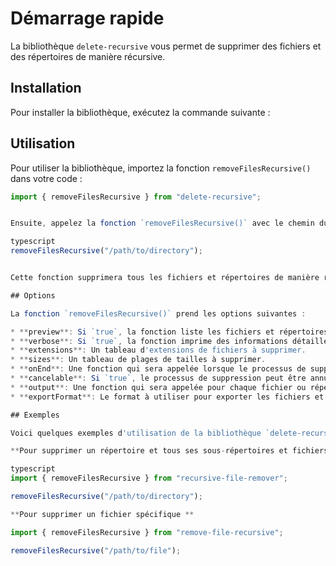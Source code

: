 # Démarrage rapide

La bibliothèque `delete-recursive` vous permet de supprimer des fichiers et des répertoires de manière récursive.

## Installation

Pour installer la bibliothèque, exécutez la commande suivante :

## Utilisation

Pour utiliser la bibliothèque, importez la fonction `removeFilesRecursive()` dans votre code :

```typescript
import { removeFilesRecursive } from "delete-recursive";


Ensuite, appelez la fonction `removeFilesRecursive()` avec le chemin du répertoire que vous souhaitez supprimer :

typescript
removeFilesRecursive("/path/to/directory");


Cette fonction supprimera tous les fichiers et répertoires de manière récursive à partir du chemin spécifié.

## Options

La fonction `removeFilesRecursive()` prend les options suivantes :

* **preview**: Si `true`, la fonction liste les fichiers et répertoires qui seront supprimés, mais ne les supprime pas réellement.
* **verbose**: Si `true`, la fonction imprime des informations détaillées sur le processus de suppression.
* **extensions**: Un tableau d'extensions de fichiers à supprimer.
* **sizes**: Un tableau de plages de tailles à supprimer.
* **onEnd**: Une fonction qui sera appelée lorsque le processus de suppression est terminé.
* **cancelable**: Si `true`, le processus de suppression peut être annulé en appelant la fonction `cancel()`.
* **output**: Une fonction qui sera appelée pour chaque fichier ou répertoire supprimé. La fonction recevra le chemin du fichier ou du répertoire.
* **exportFormat**: Le format à utiliser pour exporter les fichiers et répertoires supprimés.

## Exemples

Voici quelques exemples d'utilisation de la bibliothèque `delete-recursive`:

**Pour supprimer un répertoire et tous ses sous-répertoires et fichiers**

typescript
import { removeFilesRecursive } from "recursive-file-remover";

removeFilesRecursive("/path/to/directory");

**Pour supprimer un fichier spécifique **

import { removeFilesRecursive } from "remove-file-recursive";

removeFilesRecursive("/path/to/file");
